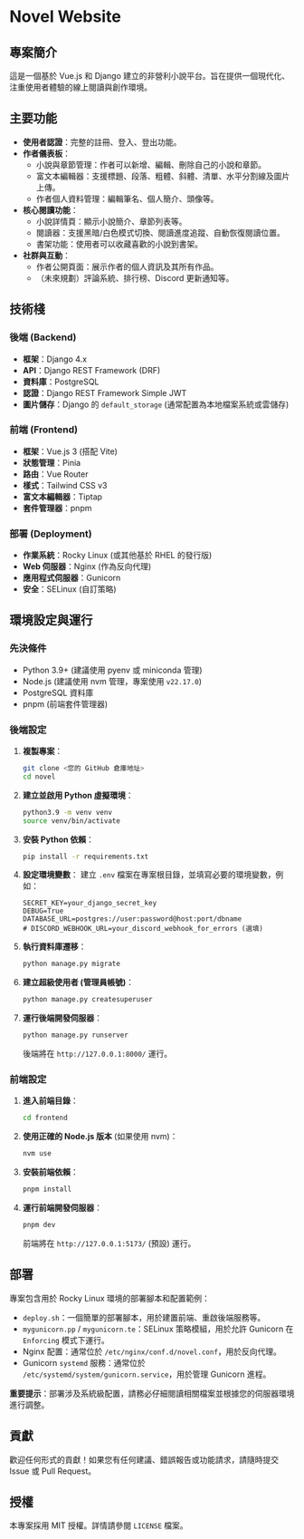 # Novel Website

## 專案簡介

這是一個基於 Vue.js 和 Django 建立的非營利小說平台。旨在提供一個現代化、注重使用者體驗的線上閱讀與創作環境。

## 主要功能

- **使用者認證**：完整的註冊、登入、登出功能。
- **作者儀表板**：
  - 小說與章節管理：作者可以新增、編輯、刪除自己的小說和章節。
  - 富文本編輯器：支援標題、段落、粗體、斜體、清單、水平分割線及圖片上傳。
  - 作者個人資料管理：編輯筆名、個人簡介、頭像等。
- **核心閱讀功能**：
  - 小說詳情頁：顯示小說簡介、章節列表等。
  - 閱讀器：支援黑暗/白色模式切換、閱讀進度追蹤、自動恢復閱讀位置。
  - 書架功能：使用者可以收藏喜歡的小說到書架。
- **社群與互動**：
  - 作者公開頁面：展示作者的個人資訊及其所有作品。
  - （未來規劃）評論系統、排行榜、Discord 更新通知等。

## 技術棧

### 後端 (Backend)

- **框架**：Django 4.x
- **API**：Django REST Framework (DRF)
- **資料庫**：PostgreSQL
- **認證**：Django REST Framework Simple JWT
- **圖片儲存**：Django 的 `default_storage` (通常配置為本地檔案系統或雲儲存)

### 前端 (Frontend)

- **框架**：Vue.js 3 (搭配 Vite)
- **狀態管理**：Pinia
- **路由**：Vue Router
- **樣式**：Tailwind CSS v3
- **富文本編輯器**：Tiptap
- **套件管理器**：pnpm

### 部署 (Deployment)

- **作業系統**：Rocky Linux (或其他基於 RHEL 的發行版)
- **Web 伺服器**：Nginx (作為反向代理)
- **應用程式伺服器**：Gunicorn
- **安全**：SELinux (自訂策略)

## 環境設定與運行

### 先決條件

- Python 3.9+ (建議使用 pyenv 或 miniconda 管理)
- Node.js (建議使用 nvm 管理，專案使用 `v22.17.0`)
- PostgreSQL 資料庫
- pnpm (前端套件管理器)

### 後端設定

1.  **複製專案**：
    ```bash
    git clone <您的 GitHub 倉庫地址>
    cd novel
    ```
2.  **建立並啟用 Python 虛擬環境**：
    ```bash
    python3.9 -m venv venv
    source venv/bin/activate
    ```
3.  **安裝 Python 依賴**：
    ```bash
    pip install -r requirements.txt
    ```
4.  **設定環境變數**：
    建立 `.env` 檔案在專案根目錄，並填寫必要的環境變數，例如：
    ```env
    SECRET_KEY=your_django_secret_key
    DEBUG=True
    DATABASE_URL=postgres://user:password@host:port/dbname
    # DISCORD_WEBHOOK_URL=your_discord_webhook_for_errors (選填)
    ```
5.  **執行資料庫遷移**：
    ```bash
    python manage.py migrate
    ```
6.  **建立超級使用者 (管理員帳號)**：
    ```bash
    python manage.py createsuperuser
    ```
7.  **運行後端開發伺服器**：
    ```bash
    python manage.py runserver
    ```
    後端將在 `http://127.0.0.1:8000/` 運行。

### 前端設定

1.  **進入前端目錄**：
    ```bash
    cd frontend
    ```
2.  **使用正確的 Node.js 版本** (如果使用 nvm)：
    ```bash
    nvm use
    ```
3.  **安裝前端依賴**：
    ```bash
    pnpm install
    ```
4.  **運行前端開發伺服器**：
    ```bash
    pnpm dev
    ```
    前端將在 `http://127.0.0.1:5173/` (預設) 運行。

## 部署

專案包含用於 Rocky Linux 環境的部署腳本和配置範例：

- `deploy.sh`：一個簡單的部署腳本，用於建置前端、重啟後端服務等。
- `mygunicorn.pp` / `mygunicorn.te`：SELinux 策略模組，用於允許 Gunicorn 在 `Enforcing` 模式下運行。
- Nginx 配置：通常位於 `/etc/nginx/conf.d/novel.conf`，用於反向代理。
- Gunicorn `systemd` 服務：通常位於 `/etc/systemd/system/gunicorn.service`，用於管理 Gunicorn 進程。

**重要提示**：部署涉及系統級配置，請務必仔細閱讀相關檔案並根據您的伺服器環境進行調整。

## 貢獻

歡迎任何形式的貢獻！如果您有任何建議、錯誤報告或功能請求，請隨時提交 Issue 或 Pull Request。

## 授權

本專案採用 MIT 授權。詳情請參閱 `LICENSE` 檔案。
